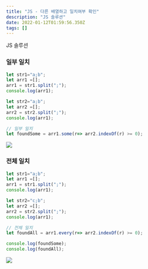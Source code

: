 ```yaml
---
title: "JS - 다른 배열하고 일치여부 확인"
description: "JS 솔루션"
date: 2022-01-12T01:59:56.350Z
tags: []
---
```

JS 솔루션

### 일부 일치
```js
let str1="a;b";
let arr1 =[];
arr1 = str1.split(";");
console.log(arr1);

let str2="a;b";
let arr2 =[];
arr2 = str2.split(";");
console.log(arr1);

// 일부 일치
let foundSome = arr1.some(r=> arr2.indexOf(r) >= 0);
```
![](/velogimages/ab3ee86e-f233-4016-a70f-76af91755047-image.png)

### 전체 일치 

```js
let str1="a;b";
let arr1 =[];
arr1 = str1.split(";");
console.log(arr1);

let str2="c;b";
let arr2 =[];
arr2 = str2.split(";");
console.log(arr1);

// 전체 일치
let foundAll = arr1.every(r=> arr2.indexOf(r) >= 0);

console.log(foundSome); 
console.log(foundAll); 
```
![](/velogimages/5c09230a-004a-4110-9a70-6d969e4240b3-image.png)